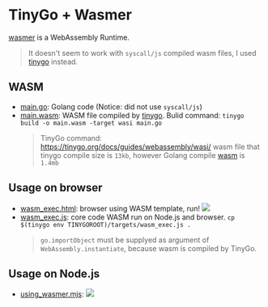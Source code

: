 # TinyGo + Wasmer

[wasmer](https://github.com/wasmerio/wasmer) is a WebAssembly Runtime.

> It doesn't seem to work with `syscall/js` compiled wasm files, I used [tinygo](https://tinygo.org/) instead.

## WASM

* [main.go](./main.go): Golang code (Notice: did not use `syscall/js`)
* [main.wasm](./main.wasm): WASM file compiled by [tinygo](https://tinygo.org/). Bulid command: `tinygo build -o main.wasm -target wasi main.go`
  > TinyGo command: https://tinygo.org/docs/guides/webassembly/wasi/
  > wasm file that tinygo compile size is `13kb`, however Golang compile [wasm](../golang/main.wasm) is `1.4mb`

## Usage on browser

* [wasm_exec.html](./wasm_exec.html): browser using WASM template, run!
  ![](https://i.imgur.com/io5tJVO.png)
* [wasm_exec.js](./wasm_exec.js): core code WASM run on Node.js and browser. `cp $(tinygo env TINYGOROOT)/targets/wasm_exec.js .`
  > `go.importObject` must be supplyed as argument of  `WebAssembly.instantiate`, because wasm is compiled by TinyGo.

## Usage on Node.js

* [using_wasmer.mjs](./using_wasmer.mjs): 
  ![](https://i.imgur.com/EKcm1wu.png)
